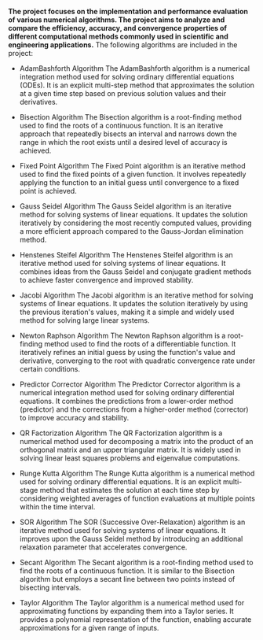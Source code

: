 **The project focuses on the implementation and performance evaluation of various numerical algorithms. 
The project aims to analyze and compare the efficiency, accuracy, and convergence properties of different computational methods commonly used in 
scientific and engineering applications.** 
The following algorithms are included in the project:

- AdamBashforth Algorithm
The AdamBashforth algorithm is a numerical integration method used for solving ordinary differential equations (ODEs). 
It is an explicit multi-step method that approximates the solution at a given time step based on previous solution values and their derivatives.

- Bisection Algorithm
The Bisection algorithm is a root-finding method used to find the roots of a continuous function. 
It is an iterative approach that repeatedly bisects an interval and narrows down the range in which the root exists until a desired level of accuracy is achieved.

- Fixed Point Algorithm
The Fixed Point algorithm is an iterative method used to find the fixed points of a given function. 
It involves repeatedly applying the function to an initial guess until convergence to a fixed point is achieved.

- Gauss Seidel Algorithm
The Gauss Seidel algorithm is an iterative method for solving systems of linear equations. 
It updates the solution iteratively by considering the most recently computed values, providing a more efficient approach compared to the Gauss-Jordan elimination method.

- Henstenes Steifel Algorithm
The Henstenes Steifel algorithm is an iterative method used for solving systems of linear equations. 
It combines ideas from the Gauss Seidel and conjugate gradient methods to achieve faster convergence and improved stability.

- Jacobi Algorithm
The Jacobi algorithm is an iterative method for solving systems of linear equations. 
It updates the solution iteratively by using the previous iteration's values, making it a simple and widely used method for solving large linear systems.

- Newton Raphson Algorithm
The Newton Raphson algorithm is a root-finding method used to find the roots of a differentiable function. 
It iteratively refines an initial guess by using the function's value and derivative, converging to the root with quadratic convergence rate under certain conditions.

- Predictor Corrector Algorithm
The Predictor Corrector algorithm is a numerical integration method used for solving ordinary differential equations. 
It combines the predictions from a lower-order method (predictor) and the corrections from a higher-order method (corrector) to improve accuracy and stability.

- QR Factorization Algorithm
The QR Factorization algorithm is a numerical method used for decomposing a matrix into the product of an orthogonal matrix and an upper triangular matrix. 
It is widely used in solving linear least squares problems and eigenvalue computations.

- Runge Kutta Algorithm
The Runge Kutta algorithm is a numerical method used for solving ordinary differential equations. 
It is an explicit multi-stage method that estimates the solution at each time step by considering weighted averages of function evaluations at multiple points within the time interval.

- SOR Algorithm
The SOR (Successive Over-Relaxation) algorithm is an iterative method used for solving systems of linear equations. 
It improves upon the Gauss Seidel method by introducing an additional relaxation parameter that accelerates convergence.

- Secant Algorithm
The Secant algorithm is a root-finding method used to find the roots of a continuous function. 
It is similar to the Bisection algorithm but employs a secant line between two points instead of bisecting intervals.

- Taylor Algorithm
The Taylor algorithm is a numerical method used for approximating functions by expanding them into a Taylor series. 
It provides a polynomial representation of the function, enabling accurate approximations for a given range of inputs.
